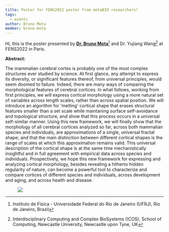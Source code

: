```yaml
---
title: Poster for FENS2022 poster from metaBIO researchers!
tags:
  - events
author: Bruno Mota
member: bruno-mota
---
```


Hi, this is the poster presented by **[Dr. Bruno Mota](/_members/bruno-mota.md)**[^1] and Dr. Yujiang Wang[^2] at FENS2022 in Paris.


**Abstract:**

The mammalian cerebral cortex is probably one of the most complex structures ever studied by science. At first glance, any attempt to express its diversity, or significant features thereof, from universal principles, would seem doomed to failure. Indeed, there are many ways of comparing the morphological features of cerebral cortices. In what follows, working from first principles, we will express cortical morphology using a more natural set of variables across length scales, rather than across spatial position. We will introduce an algorithm for 'melting' cortical shape that erases structural features smaller than a set scale while maintaning surface self-avoidance and topological structure, and show that this process occurs in a universal self-similar manner. Using this new framework, we will finally show that the morphology of all cerebral cortices analyzed so far, across both mammalian species and individuals, are approximations of a single, universal fractal shape; and that the main distinction between different cortical shapes is the range of scales at which this approximation remains valid. This universal description of the cortical shape is at the same time mechanistically insightful and in full agreement with empirical data across species and individuals. Prospectively, we hope this new framework for expressing and analyzing cortical morphology, besides revealing a hitherto hidden regularity of nature, can become a powerful tool to characterize and compare cortices of different species and individuals, across development and aging, and across health and disease.

<figure class="figure">
  <a class="fix_image">
    <img
      src="/poster/FENS_2022_BM.png"
      style="{{ img }}"
      loading="lazy"
      style="width: 560px;"
    />
    </a>
</figure>

[^1]: Instituto de Física - Universidade Federal do Rio de Janeiro (UFRJ), Rio de Janeiro, Brazil
[^2]: Interdisciplinary Computing and Complex BioSystems (ICOS), School of Computing, Newcastle University, Newcastle upon Tyne, UK
